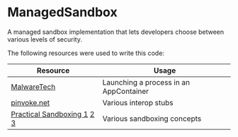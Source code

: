 # ManagedSandbox
A managed sandbox implementation that lets developers choose between various levels of security.

The following resources were used to write this code:

|Resource|Usage|
|-|-|
|[MalwareTech](https://github.com/MalwareTech/AppContainerSandbox)|Launching a process in an AppContainer|
|[pinvoke.net](https://pinvoke.net/)|Various interop stubs|
|[Practical Sandboxing 1](http://blogs.msdn.com/b/david_leblanc/archive/2007/07/27/practical-windows-sandboxing-part-1.aspx) [2](http://blogs.msdn.com/b/david_leblanc/archive/2007/07/30/practical-windows-sandboxing-part-2.aspx) [3](http://blogs.msdn.com/b/david_leblanc/archive/2007/07/31/practical-windows-sandboxing-part-3.aspx)|Various sandboxing concepts|
